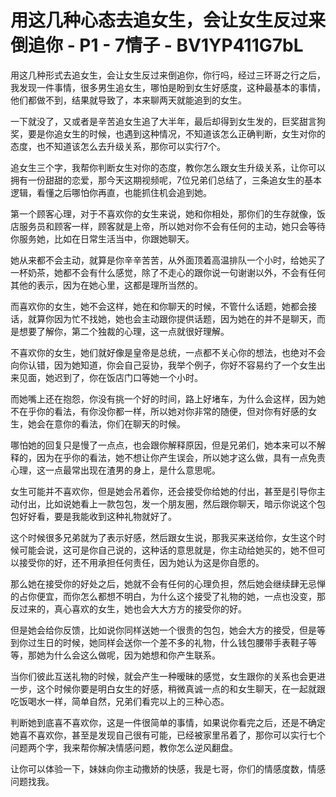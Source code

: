 # 用这几种心态去追女生，会让女生反过来倒追你 - P1 - 7情子 - BV1YP411G7bL

用这几种形式去追女生，会让女生反过来倒追你，你行吗，经过三环哥之行之后，我发现一件事情，很多男生追女生，哪怕是盼到女生好感度，这种最基本的事情，他们都做不到，结果就导致了，本来聊两天就能追到的女生。

一下就没了，又或者是辛苦追女生追了大半年，最后却得到女生发的，巨奖甜言狗奖，要是你追女生的时候，也遇到这种情况，不知道该怎么正确判断，女生对你的态度，也不知道该怎么去升级关系，那你可以实行7个。

追女生三个字，我帮你判断女生对你的态度，教你怎么跟女生升级关系，让你可以拥有一份甜甜的恋爱，那今天这期视频呢，7位兄弟们总结了，三条追女生的基本逻辑，看懂之后哪怕你再直，也能抓住机会追到她。

第一个顾客心理，对于不喜欢你的女生来说，她和你相处，那你们的生存就像，饭店服务员和顾客一样，顾客就是上帝，所以她对你不会有任何的主动，她只会等待你服务她，比如在日常生活当中，你跟她聊天。

她从来都不会主动，就算是你辛辛苦苦，从外面顶着高温排队一个小时，给她买了一杯奶茶，她都不会有什么感觉，除了不走心的跟你说一句谢谢以外，不会有任何其他的表示，因为在她心里，这都是理所当然的。

而喜欢你的女生，她不会这样，她在和你聊天的时候，不管什么话题，她都会接话，就算你因为忙不找她，她也会主动跟你提供话题，因为她在的并不是聊天，而是想要了解你，第二个独裁的心理，这一点就很好理解。

不喜欢你的女生，她们就好像是皇帝是总统，一点都不关心你的想法，也绝对不会向你认错，因为她知道，你会自己妥协，我举个例子，你好不容易约了一个女生出来见面，她迟到了，你在饭店门口等她一个小时。

而她嘴上还在抱怨，你没有挑一个好的时间，路上好堵车，为什么会这样，因为她不在乎你的看法，有你没你都一样，所以她对你非常的随便，但对你有好感的女生，她会在意你的看法，你们在聊天的时候。

哪怕她的回复只是慢了一点点，也会跟你解释原因，但是兄弟们，她本来可以不解释的，因为在乎你的看法，她不想让你产生误会，所以她才这么做，具有一点免责心理，这一点最常出现在渣男的身上，是什么意思呢。

女生可能并不喜欢你，但是她会吊着你，还会接受你给她的付出，甚至是引导你主动付出，比如说她看上一款包包，发一个朋友圈，然后跟你聊天，暗示你说这个包包好好看，要是我能收到这种礼物就好了。

这个时候很多兄弟就为了表示好感，然后跟女生说，那我买来送给你，女生这个时候可能会说，这可是你自己说的，这种话的意思就是，你主动给她买的，她不但可以接受你的好，还不用承担任何责任，因为她认为这是你自愿的。

那么她在接受你的好处之后，她就不会有任何的心理负担，然后她会继续肆无忌惮的占你便宜，而你怎么都想不明白，为什么这个接受了礼物的她，一点也没变，那反过来的，真心喜欢的女生，她也会大大方方的接受你的好。

但是她会给你反馈，比如说你同样送她一个很贵的包包，她会大方的接受，但是等到你过生日的时候，她同样会送你一个差不多的礼物，什么钱包腰带手表鞋子等等，那她为什么会这么做呢，因为她想和你产生联系。

当你们彼此互送礼物的时候，就会产生一种暧昧的感觉，女生跟你的关系也会更进一步，这个时候你要是明白女生的好感，稍微真诚一点的和女生聊天，在一起就跟吃饭喝水一样，简单自然，兄弟们看完以上的三种心态。

判断她到底喜不喜欢你，这是一件很简单的事情，如果说你看完之后，还是不确定她喜不喜欢你，甚至是发现自己很有可能，已经被家里吊着了，那你可以实行七个问题两个字，我来帮你解决情感问题，教你怎么逆风翻盘。

让你可以体验一下，妹妹向你主动撒娇的快感，我是七哥，你们的情感度数，情感问题找我。